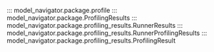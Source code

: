 <!--
Copyright (c) 2021-2024, NVIDIA CORPORATION. All rights reserved.

Licensed under the Apache License, Version 2.0 (the "License");
you may not use this file except in compliance with the License.
You may obtain a copy of the License at

    http://www.apache.org/licenses/LICENSE-2.0

Unless required by applicable law or agreed to in writing, software
distributed under the License is distributed on an "AS IS" BASIS,
WITHOUT WARRANTIES OR CONDITIONS OF ANY KIND, either express or implied.
See the License for the specific language governing permissions and
limitations under the License.
-->

::: model_navigator.package.profile
::: model_navigator.package.ProfilingResults
::: model_navigator.package.profiling_results.RunnerResults
::: model_navigator.package.profiling_results.RunnerProfilingResults
::: model_navigator.package.profiling_results.ProfilingResult
